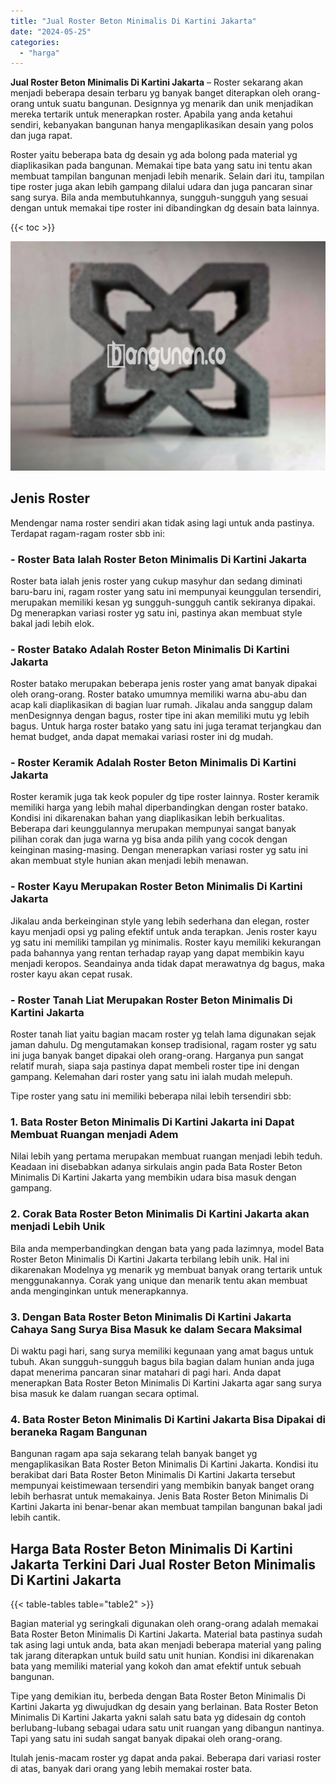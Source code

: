 ```yaml
---
title: "Jual Roster Beton Minimalis Di Kartini Jakarta"
date: "2024-05-25"
categories: 
  - "harga"
---
```


**Jual Roster Beton Minimalis Di Kartini Jakarta** – Roster sekarang akan menjadi beberapa desain terbaru yg banyak banget diterapkan oleh orang-orang untuk suatu bangunan. Designnya yg menarik dan unik menjadikan mereka tertarik untuk menerapkan roster. Apabila yang anda ketahui sendiri, kebanyakan bangunan hanya mengaplikasikan desain yang polos dan juga rapat.

Roster yaitu beberapa bata dg desain yg ada bolong pada material yg diaplikasikan pada bangunan. Memakai tipe bata yang satu ini tentu akan membuat tampilan bangunan menjadi lebih menarik. Selain dari itu, tampilan tipe roster juga akan lebih gampang dilalui udara dan juga pancaran sinar sang surya. Bila anda membutuhkannya, sungguh-sungguh yang sesuai dengan untuk memakai tipe roster ini dibandingkan dg desain bata lainnya.

{{< toc >}}

![Jual Roster Beton Minimalis Di Kartini Jakarta](/images/bata-roster-minimalis-21.png)

## Jenis Roster

Mendengar nama roster sendiri akan tidak asing lagi untuk anda pastinya. Terdapat ragam-ragam roster sbb ini:

### \- Roster Bata Ialah Roster Beton Minimalis Di Kartini Jakarta

Roster bata ialah jenis roster yang cukup masyhur dan sedang diminati baru-baru ini, ragam roster yang satu ini mempunyai keunggulan tersendiri, merupakan memiliki kesan yg sungguh-sungguh cantik sekiranya dipakai. Dg menerapkan variasi roster yg satu ini, pastinya akan membuat style bakal jadi lebih elok.

### \- Roster Batako Adalah Roster Beton Minimalis Di Kartini Jakarta

Roster batako merupakan beberapa jenis roster yang amat banyak dipakai oleh orang-orang. Roster batako umumnya memiliki warna abu-abu dan acap kali diaplikasikan di bagian luar rumah. Jikalau anda sanggup dalam menDesignnya dengan bagus, roster tipe ini akan memiliki mutu yg lebih bagus. Untuk harga roster batako yang satu ini juga teramat terjangkau dan hemat budget, anda dapat memakai variasi roster ini dg mudah.

### \- Roster Keramik Adalah Roster Beton Minimalis Di Kartini Jakarta

Roster keramik juga tak keok populer dg tipe roster lainnya. Roster keramik memiliki harga yang lebih mahal diperbandingkan dengan roster batako. Kondisi ini dikarenakan bahan yang diaplikasikan lebih berkualitas. Beberapa dari keunggulannya merupakan mempunyai sangat banyak pilihan corak dan juga warna yg bisa anda pilih yang cocok dengan keinginan masing-masing. Dengan menerapkan variasi roster yg satu ini akan membuat style hunian akan menjadi lebih menawan.

### \- Roster Kayu Merupakan Roster Beton Minimalis Di Kartini Jakarta

Jikalau anda berkeinginan style yang lebih sederhana dan elegan, roster kayu menjadi opsi yg paling efektif untuk anda terapkan. Jenis roster kayu yg satu ini memiliki tampilan yg minimalis. Roster kayu memiliki kekurangan pada bahannya yang rentan terhadap rayap yang dapat membikin kayu menjadi keropos. Seandainya anda tidak dapat merawatnya dg bagus, maka roster kayu akan cepat rusak.

### \- Roster Tanah Liat Merupakan Roster Beton Minimalis Di Kartini Jakarta

Roster tanah liat yaitu bagian macam roster yg telah lama digunakan sejak jaman dahulu. Dg mengutamakan konsep tradisional, ragam roster yg satu ini juga banyak banget dipakai oleh orang-orang. Harganya pun sangat relatif murah, siapa saja pastinya dapat membeli roster tipe ini dengan gampang. Kelemahan dari roster yang satu ini ialah mudah melepuh.

Tipe roster yang satu ini memiliki beberapa nilai lebih tersendiri sbb:

### 1\. Bata Roster Beton Minimalis Di Kartini Jakarta ini Dapat Membuat Ruangan menjadi Adem

Nilai lebih yang pertama merupakan membuat ruangan menjadi lebih teduh. Keadaan ini disebabkan adanya sirkulais angin pada Bata Roster Beton Minimalis Di Kartini Jakarta yang membikin udara bisa masuk dengan gampang.

### 2\. Corak Bata Roster Beton Minimalis Di Kartini Jakarta akan menjadi Lebih Unik

Bila anda memperbandingkan dengan bata yang pada lazimnya, model Bata Roster Beton Minimalis Di Kartini Jakarta terbilang lebih unik. Hal ini dikarenakan Modelnya yg menarik yg membuat banyak orang tertarik untuk menggunakannya. Corak yang unique dan menarik tentu akan membuat anda menginginkan untuk menerapkannya.

### 3\. Dengan Bata Roster Beton Minimalis Di Kartini Jakarta Cahaya Sang Surya Bisa Masuk ke dalam Secara Maksimal

Di waktu pagi hari, sang surya memiliki kegunaan yang amat bagus untuk tubuh. Akan sungguh-sungguh bagus bila bagian dalam hunian anda juga dapat menerima pancaran sinar matahari di pagi hari. Anda dapat menerapkan Bata Roster Beton Minimalis Di Kartini Jakarta agar sang surya bisa masuk ke dalam ruangan secara optimal.

### 4\. Bata Roster Beton Minimalis Di Kartini Jakarta Bisa Dipakai di beraneka Ragam Bangunan

Bangunan ragam apa saja sekarang telah banyak banget yg mengaplikasikan Bata Roster Beton Minimalis Di Kartini Jakarta. Kondisi itu berakibat dari Bata Roster Beton Minimalis Di Kartini Jakarta tersebut mempunyai keistimewaan tersendiri yang membikin banyak banget orang lebih berhasrat untuk memakainya. Jenis Bata Roster Beton Minimalis Di Kartini Jakarta ini benar-benar akan membuat tampilan bangunan bakal jadi lebih cantik.

## Harga Bata Roster Beton Minimalis Di Kartini Jakarta Terkini Dari Jual Roster Beton Minimalis Di Kartini Jakarta

{{< table-tables table="table2" >}}

Bagian material yg seringkali digunakan oleh orang-orang adalah memakai Bata Roster Beton Minimalis Di Kartini Jakarta. Material bata pastinya sudah tak asing lagi untuk anda, bata akan menjadi beberapa material yang paling tak jarang diterapkan untuk build satu unit hunian. Kondisi ini dikarenakan bata yang memiliki material yang kokoh dan amat efektif untuk sebuah bangunan.

Tipe yang demikian itu, berbeda dengan Bata Roster Beton Minimalis Di Kartini Jakarta yg diwujudkan dg desain yang berlainan. Bata Roster Beton Minimalis Di Kartini Jakarta yakni salah satu bata yg didesain dg contoh berlubang-lubang sebagai udara satu unit ruangan yang dibangun nantinya. Tapi yang satu ini sudah sangat banyak dipakai oleh orang-orang.

Itulah jenis-macam roster yg dapat anda pakai. Beberapa dari variasi roster di atas, banyak dari orang yang lebih memakai roster bata.
